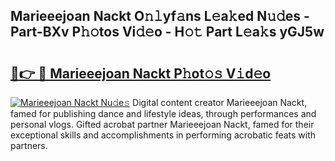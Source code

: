 ## Marieeejoan Nackt O𝚗𝚕yf𝚊ns L𝚎a𝚔ed N𝚞𝚍es - Part-BXv P𝚑𝚘tos Vi𝚍𝚎o - H𝚘𝚝 Part L𝚎a𝚔s yGJ5w

# <h2><a href="http://kf45s2.oniu.top/?m=Marieeejoan+Nackt">🔗👉 🔴 Marieeejoan Nackt P𝚑ot𝚘𝚜 V𝚒d𝚎o</a></h2>

[![Marieeejoan Nackt Nu𝚍e𝚜](https://i.imgur.com/0qMVB7G.gif)](http://kf45s2.oniu.top/?m=Marieeejoan+Nackt)
Digital content creator Marieeejoan Nackt, famed for publishing dance and lifestyle ideas, through performances and personal vlogs. Gifted acrobat partner Marieeejoan Nackt, famed for their exceptional skills and accomplishments in performing acrobatic feats with partners.  
